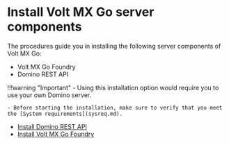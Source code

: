 # Install Volt MX Go server components

The procedures guide you in installing the following server components of Volt MX Go:

- Volt MX Go Foundry
- Domino REST API

!!!warning "Important"
    - Using this installation option would require you to use your own Domino server.
    
    - Before starting the installation, make sure to verify that you meet the [System requirements](sysreq.md).

- [Install Domino REST API](installdrapi.md)
- [Install Volt MX Go Foundry](nativeinstallers.md)